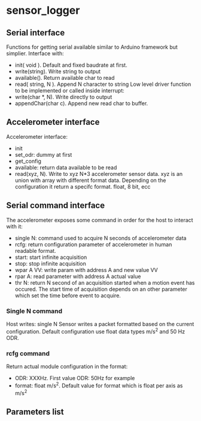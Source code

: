 # sensor_logger
## Serial interface
Functions for getting serial available similar to Arduino framework but simplier. Interface with:
- init( void ). Default and fixed baudrate at first.
- write(string). Write string to output
- available(). Return available char to read
- read( string, N ). Append N character to string
Low level driver function to be implemented or called inside interrupt:
- write(char *, N). Write directly to output
- appendChar(char c). Append new read char to buffer.

## Accelerometer interface
Accelerometer interface:
- init
- set_odr: dummy at first
- get_config
- available: return data available to be read
- read(xyz, N). Write to xyz N*3 accelerometer sensor data. xyz is an union with array with different format data.
    Depending on the configuration it return a specifc format. float, 8 bit, ecc

## Serial command interface
The accelerometer exposes some command in order for the host to interact with it:
- single N: command used to acquire N seconds of accelerometer data
- rcfg: return configuration parameter of accelerometer in human readable format.
- start: start infinite acquisition
- stop: stop infinite acquisition
- wpar A VV: write param with address A and new value VV
- rpar A: read parameter with address A actual value
- thr N: return N second of an acquisition started when a motion event has occured. The start time of acquisition depends on an other parameter which set the time before event to acquire.

### Single N command
Host writes: single N
Sensor writes a packet formatted based on the current configuration. Default configuration use float data types m/s<sup>2</sup> and 50 Hz ODR.

### rcfg command
Return actual module configuration in the format:
- ODR: XXXHz. First value ODR: 50Hz for example
- format: float m/s<sup>2</sup>. Default value for format which is float per axis as m/s<sup>2</sup>

## Parameters list